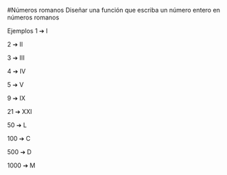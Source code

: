 #Números romanos
Diseñar una función que escriba un número entero en números romanos

Ejemplos
   1 ➔ I

   2 ➔ II

   3 ➔ III

   4 ➔ IV

   5 ➔ V

   9 ➔ IX

  21 ➔ XXI

  50 ➔ L

 100 ➔ C

 500 ➔ D
 
1000 ➔ M